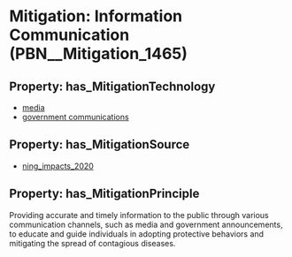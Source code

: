 # Mitigation: __Information Communication__ (PBN__Mitigation_1465)

## Property: has_MitigationTechnology

* [media](../Technology/PBN__Technology_3640)
* [government communications](../Technology/PBN__Technology_3885)

## Property: has_MitigationSource

* [ning_impacts_2020](../Article/PBN__Article_74)

## Property: has_MitigationPrinciple

Providing accurate and timely information to the public through various communication channels, such as media and government announcements, to educate and guide individuals in adopting protective behaviors and mitigating the spread of contagious diseases.

